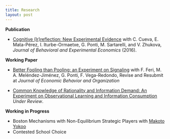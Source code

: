 ```yaml
---
title: Research
layout: post
---
```




**Publication**   


- [Cognitive (Ir)reflection: New Experimental Evidence](https://www.sciencedirect.com/science/article/pii/S2214804315001056)  with C. Cueva, E. Mata-Pérez, I. Iturbe-Ormaetxe, G. Ponti, M. Sartarelli, and V. Zhukova, *Journal of Behavioral and Experimental Economics* (2016).  



**Working Paper**   


- [Better Fooling than Pooling: an Experiment on Signaling]()  with F. Feri, M. A. Meléndez-Jiménez, G. Ponti, F. Vega-Redondo, Revise and Resubmit at  *Journal of Economic Behavior and Organization*

- [Common Knowledge of Rationality and Information Demand: An Experiment on Observational Learning and Information Consumption]()  *Under Review*. 



**Working in Progress**   


- Boston Mechanisms with Non-Equilibrium Strategic Players with [Makoto Yokoo](http://agent.inf.kyushu-u.ac.jp/~yokoo/)
- Contested School Choice


